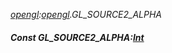 _[opengl](../../modules/opengl/opengl-module.md):[opengl](../../modules/opengl/opengl-module.md).GL\_SOURCE2\_ALPHA_
##### Const GL\_SOURCE2\_ALPHA:[Int](../../modules/wonkey/wonkey-types-int.md)
